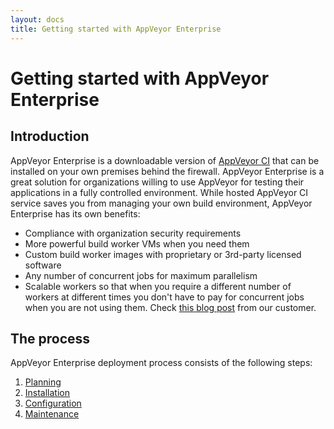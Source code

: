```yaml
---
layout: docs
title: Getting started with AppVeyor Enterprise
---
```


# Getting started with AppVeyor Enterprise

## Introduction

AppVeyor Enterprise is a downloadable version of [AppVeyor CI](https://www.appveyor.com) that can be installed on your own premises behind the firewall. AppVeyor Enterprise is a great solution for organizations willing to use AppVeyor for testing their applications in a fully controlled environment. While hosted AppVeyor CI service saves you from managing your own build environment, AppVeyor Enterprise has its own benefits:

* Compliance with organization security requirements
* More powerful build worker VMs when you need them
* Custom build worker images with proprietary or 3rd-party licensed software
* Any number of concurrent jobs for maximum parallelism
* Scalable workers so that when you require a different number of workers at different times you don't have to pay for concurrent jobs when you are not using them. Check [this blog post](http://www.mindkin.co.nz/blog/2017/8/8/scale-your-ci-by-the-minute) from our customer.


## The process

AppVeyor Enterprise deployment process consists of the following steps:

1. [Planning](/docs/enterprise/planning/)
2. [Installation](/docs/enterprise/installation/)
3. [Configuration](/docs/enterprise/configuration/)
4. [Maintenance](/docs/enterprise/maintenance/)